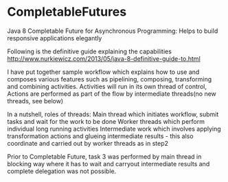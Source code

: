# CompletableFutures
Java 8 Completable Future for Asynchronous Programming: Helps to build responsive applications elegantly

Following is the definitive guide explaining the capabilities
http://www.nurkiewicz.com/2013/05/java-8-definitive-guide-to.html

I have put together sample workflow which explains how to use and composes various features such as pipelining, composing, transforming and combining activities. Activities will run in its own thread of control, Actions are performed as part of the flow by intermediate threads(no new threads, see below)

In a nutshell, roles of threads:
 Main thread which initiates workflow, submit tasks and wait for the work to be done
 Worker threads which perform individual long running activities
 Intermediate work which involves applying transformation actions and glueing intermediate results - this also coordinate and carried out by worker threads as in step2

Prior to Completable Future, task 3 was performed by main thread in blocking way where it has to wait and carryout intermediate results and complete delegation was not possible.
